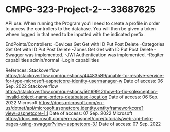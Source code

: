 # CMPG-323-Project-2---33687625

API use:
When running the Program you'll need to create a profile in order to access the controllers to the database. You will then be given a token wheen logged in that need to be inputted with the indicated prefix.

EndPoints/Controllers:
-Devices
	Get
	Get with ID
	Put
	Post
	Delete
-Categories
	Get
	Get with ID
	Put
	Post
	Delete
-Zones
	Get
	Get with ID
	Put
	Post
	Delete
-Swagger was implemented.
-JWI Authentication was implemented.
-Regiter capabilities admin/normal
-Login capabilities 

Refernces:
Stackoverflow https://stackoverflow.com/questions/44483589/unable-to-resolve-service-for-type-microsoft-aspnetcore-identity-usermanager-w Date of access: 06 Sep. 2022
Stackoverflow https://stackoverflow.com/questions/56169912/how-to-fix-sqlexception-invalid-object-name-orders-databatase-location Date of access: 06 Sep. 2022
Microsoft https://docs.microsoft.com/en-us/dotnet/api/microsoft.aspnetcore.identity.entityframeworkcore?view=aspnetcore-1.1 Date of access: 07 Sep. 2022
Microsoft https://docs.microsoft.com/en-us/aspnet/core/tutorials/web-api-help-pages-using-swagger?view=aspnetcore-3.1 Date of access: 07 Sep. 2022
